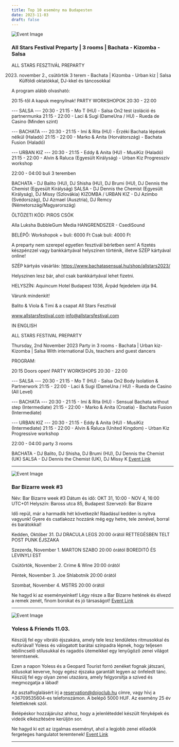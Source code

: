 ```yaml
---
title: Top 10 esemény ma Budapesten
date: 2023-11-03
draft: false
---
```


![Event Image](https://scontent.fbud11-1.fna.fbcdn.net/v/t39.30808-6/391733788_781177507350751_4870725544141533569_n.jpg?stp=dst-jpg_p180x540&_nc_cat=102&ccb=1-7&_nc_sid=5f2048&_nc_ohc=el6SzYQRcy8AX_6L2i8&_nc_ht=scontent.fbud11-1.fna&oh=00_AfA88mQnyoam3s5kUwh-FE4TL2SLPkt00Osi07pCaYSlAQ&oe=654A3F0E)

 ### All Stars Festival Preparty | 3 rooms | Bachata - Kizomba - Salsa

ALL STARS FESZTIVÁL PREPARTY

2023. november 2., csütörtök
3 terem - Bachata | Kizomba - Urban kiz | Salsa
Külföldi oktatókkal, DJ-kkel és táncosokkal

A program alább olvasható:

20:15-től A kapuk megnyílnak!
PARTY WORKSHOPOK 20:30 - 22:00

--- SALSA ---
20:30 - 21:15 - Mo T (HU) - Salsa On2 test izoláció és partnermunka
21:15 - 22:00 - Laci & Sugi (DameUna / HU) - Rueda de Casino (Minden szint)

--- BACHATA ---
20:30 - 21:15 - Imi & Rita (HU) - Érzéki Bachata lépések nélkül (Haladó)
21:15 - 22:00 - Marko & Anita (Horvátország) - Bachata Fusion (Haladó)

--- URBAN KIZ ---
20:30 - 21:15 - Eddy & Anita (HU) - MusiKiz (Haladó)
21:15 - 22:00 - Alvin & Raluca (Egyesült Királyság) - Urban Kiz Progresszív workshop

22:00 - 04:00 buli 3 teremben

BACHATA - DJ Balito (HU), DJ Shisha (HU), DJ Brumi (HU), DJ Dennis the Chemist (Egyesült Királyság)
SALSA - DJ Dennis the Chemist (Egyesült Királyság), DJ Missy (Szlovákia)
KIZOMBA / URBAN KIZ - DJ Azimbo (Svédország), DJ Azmael (Ausztria), DJ Remcy (Németország/Magyarország)

ÖLTÖZETI KÓD: PIROS CSÓK

Alla Luksha
BubbleGum Media
HANGRENDSZER - CsediSound

BELÉPŐ:
Workshopok + buli: 6000 Ft
Csak buli: 4000 Ft

A preparty nem szerepel egyetlen fesztivál bérletben sem! A fizetés készpénzzel vagy bankkártyával helyszínen történik, illetve SZÉP kártyával online!

SZÉP kártyás vásárlás: https://www.bachatasensual.hu/shop/allstars2023/

Helyszínen lesz bár, ahol csak bankkártyával lehet fizetni.

HELYSZÍN:
Aquincum Hotel
Budapest 1036, Árpád fejedelem útja 94.

Várunk mindenkit!

Balito & Viola & Timi & a csapat
All Stars Fesztivál

www.allstarsfestival.com
info@allstarsfestival.com

IN ENGLISH

ALL STARS FESTIVAL PREPARTY

Thursday, 2nd November 2023
Party in 3 rooms - Bachata | Urban kiz-Kizomba | Salsa
With international DJs, teachers and guest dancers

PROGRAM:

20:15 Doors open!
PARTY WORKSHOPS 20:30 - 22:00

--- SALSA ---
20:30 - 21:15 - Mo T (HU) - Salsa On2 Body Isolation & Partnerwork
21:15 - 22:00 - Laci & Sugi (DameUna / HU) - Rueda de Casino (All Level)

--- BACHATA ---
20:30 - 21:15 - Imi & Rita (HU) - Sensual Bachata without step (Intermediate)
21:15 - 22:00 - Marko & Anita (Croatia) - Bachata Fusion (Intermediate)

--- URBAN KIZ ---
20:30 - 21:15 - Eddy & Anita (HU) - MusiKiz (Intermediate)
21:15 - 22:00 - Alvin & Raluca (United Kingdom) - Urban Kiz Progressive workshop

22:00 - 04:00 party 3 rooms

BACHATA - DJ Balito, DJ Shisha, DJ Brumi (HU), DJ Dennis the Chemist (UK)
SALSA - DJ Dennis the Chemist (UK), DJ Missy
K
[Event Link](https://facebook.com/events/1036833400836759)

---
![Event Image](https://scontent.fbud11-1.fna.fbcdn.net/v/t39.30808-6/398049033_122120881340066511_4449016737863011823_n.jpg?stp=dst-jpg_s960x960&_nc_cat=105&ccb=1-7&_nc_sid=5f2048&_nc_ohc=RbNuxYjHIxsAX9D-BvG&_nc_ht=scontent.fbud11-1.fna&oh=00_AfDdFr4sMzftW-oHL1v4eY9_JBgFCKQesbASL-RMcWlHKA&oe=6549ACAF)

 ### Bar Bizarre week #3

Név: Bar Bizarre week #3
Dátum és idő: OKT 31, 10:00 - NOV 4, 16:00 UTC+01
Helyszín: Baross utca 85, Budapest
Szervező: Bar Bizarre

Idő repül, már a harmadik hét következik! Ráadásul kedden is nyitva vagyunk! Gyere és csatlakozz hozzánk még egy hetre, tele zenével, borral és barátokkal!

Kedden, Október 31.
DJ DRACULA LEGS 20:00 órától
RETTEGÉSBEN TELT POST PUNK ÉJSZAKA

Szezerda, November 1.
MARTON SZABO 20:00 órától
BOREDITÓ ÉS LEVINYLI EST

Csütörtök, November 2.
Crime & Wine 20:00 órától

Péntek, November 3.
Joe Shlabotnik 20:00 órától

Szombat, November 4.
MSTRS 20:00 órától

Ne hagyd ki az eseményeinket! Légy része a Bar Bizarre hetének és élvezd a remek zenét, finom borokat és jó társaságot!
[Event Link](https://facebook.com/events/1389508525248818)

---
![Event Image](https://scontent.fbud11-1.fna.fbcdn.net/v/t39.30808-6/396047296_296710439876207_8613643733054388097_n.jpg?stp=dst-jpg_p180x540&_nc_cat=101&ccb=1-7&_nc_sid=5f2048&_nc_ohc=eG0aJT0sJAUAX8ofa_3&_nc_ht=scontent.fbud11-1.fna&oh=00_AfBi_S2wZGGuOMivKQnEPhcBAaHehYB_tmhcIjZN6uOx5g&oe=6549C210)

 ### Yoless & Friends 11.03.

Készülj fel egy vibráló éjszakára, amely tele lesz lendületes ritmusokkal és eufóriával! Yoless és válogatott barátai színpadra lépnek, hogy teljesen lebilincselő stílusukkal és ragadós ütemeikkel egy lenyűgöző zenei világot teremtsenek. 

Ezen a napon Yoless és a Geopard Tourist forró zenéket fognak játszani, stílusokat keverve, hogy egész éjszaka garantált legyen az önfeledt tánc. Készülj fel egy olyan zenei utazásra, amely felgyorsítja a szíved és megmozgatja a lábad!

Az asztalfoglalásért írj a reservation@dojoclub.hu címre, vagy hívj a +36709535604-es telefonszámon. A belépő 5000 HUF. Az esemény 25 év felettieknek szól.

Belépéskor hozzájárulsz ahhoz, hogy a jelenléteddel készült fényképek és videók elkészítésére kerüljön sor.

Ne hagyd ki ezt az izgalmas eseményt, ahol a legjobb zenei előadók fergeteges hangulatot teremtenek!
[Event Link](https://facebook.com/events/6891682910916564)

---

